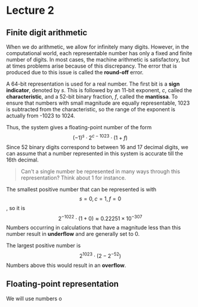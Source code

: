 # Lecture 2

## Finite digit arithmetic

When we do arithmetic, we allow for infinitely many digits. However, in the computational world, each representable number has only a fixed and finite number of digits. In most cases, the machine arithmetic is satisfactory, but at times problems arise because of this discrepancy. The error that is produced due to this issue is called the **round-off** error. 

A 64-bit representation is used for a real number. The first bit is a **sign indicator**, denoted by *s*. This is followed by an 11-bit exponent, *c*, called the **characteristic**, and a 52-bit binary fraction, *f*, called the **mantissa**. To ensure that numbers with small magnitude are equally representable, 1023 is subtracted from the characteristic, so the range of the exponent is actually from -1023 to 1024.

Thus, the system gives a floating-point number of the form
$$
(-1)^s\cdot2^{c - 1023}\cdot(1 + f)
$$
Since 52 binary digits correspond to between 16 and 17 decimal digits, we can assume that a number represented in this system is accurate till the 16th decimal.

> Can't a single number be represented in many ways through this representation? Think about 1 for instance.

The smallest positive number that can be represented is with $$s = 0, c = 1, f = 0$$, so it is
$$
2^{-1022}\cdot(1 + 0) \approx 0.22251 \times 10^{-307}
$$
Numbers occurring in calculations that have a magnitude less than this number result in **underflow** and are generally set to 0.

The largest positive number is
$$
2^{1023}\cdot (2 - 2^{-52})
$$
Numbers above this would result in an **overflow**.

## Floating-point representation

We will use numbers o

